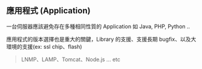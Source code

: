## 應用程式 (Application)
一台伺服器應該避免存在多種相同性質的 Application 如 Java, PHP, Python ..

應用程式的版本選擇也是重大的關鍵，Library 的支援、支援長期 bugfix、以及大環境的支援(ex: ssl chip、flash)
> LNMP、LAMP、Tomcat、Node.js ... etc
